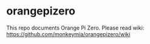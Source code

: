# orangepizero

This repo documents Orange Pi Zero. Please read wiki: https://github.com/monkeymia/orangepizero/wiki
